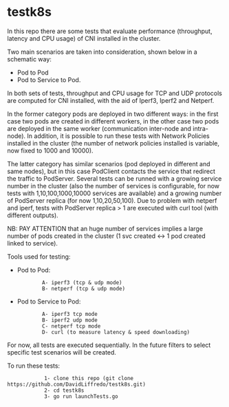 # testk8s
In this repo there are some tests that evaluate performance (throughput, latency and CPU usage) of CNI installed in the cluster.

Two main scenarios are taken into consideration, shown below in a schematic way:
  - Pod to Pod 
  - Pod to Service to Pod.


In both sets of tests, throughput and CPU usage for TCP and UDP protocols are computed for CNI installed, with the aid of Iperf3, Iperf2 and Netperf.

In the former category pods are deployed in two different ways: in the first case two pods are created in different workers, in the other case two pods are deployed in the same worker (communication inter-node and intra-node). In addition, it is possible to run these tests with Network Policies installed in the cluster (the number of network policies installed is variable, now fixed to 1000 and 10000).

The latter category has similar scenarios (pod deployed in different and same nodes), but in this case PodClient contacts the service that redirect the traffic to PodServer. Several tests can be runned with a growing service number in the cluster (also the number of services is configurable, for now tests with 1,10,100,1000,10000 services are available) and a growing number of PodServer replica (for now 1,10,20,50,100).
Due to problem with netperf and iperf, tests with PodServer replica > 1 are executed with curl tool (with different outputs).

NB: PAY ATTENTION that an huge number of services implies a large number of pods created in the cluster (1 svc created <-> 1 pod created linked to service).


Tools used for testing:
  - Pod to Pod:
  
                A- iperf3 (tcp & udp mode) 
                B- netperf (tcp & udp mode)
                
  - Pod to Service to Pod:
  
                A- iperf3 tcp mode
                B- iperf2 udp mode
                C- netperf tcp mode
                D- curl (to measure latency & speed downloading) 

For now, all tests are executed sequentially. In the future filters to select specific test scenarios will be created.

To run these tests:
            
                1- clone this repo (git clone https://github.com/DavidLiffredo/testk8s.git)
                2- cd testk8s
                3- go run launchTests.go


